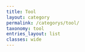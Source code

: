```yaml
---
title: Tool
layout: category
permalink: /categorys/tool/
taxonomy: tool
entries_layout: list
classes: wide
---
```

